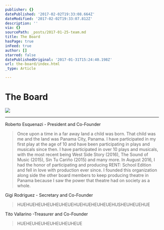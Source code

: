 ```yaml
---
publisher: {}
datePublished: '2017-02-02T19:33:08.664Z'
dateModified: '2017-02-02T19:33:07.812Z'
description: ''
via: {}
sourcePath: _posts/2017-01-25-team.md
title: The Board
hasPage: true
inFeed: true
author: []
starred: false
datePublishedOriginal: '2017-01-31T15:24:40.198Z'
url: the-board/index.html
_type: Article

---
```

# The Board
![](https://the-grid-user-content.s3-us-west-2.amazonaws.com/f41ef7b7-9130-4698-a965-e94c0412b8ae.png)

---

Roberto Esquenazi - President and Co-Founder

> Once upon a time in a far away land a child was born. That child was me and the land was Panama City, Panama. I have participated in my first play at the age of 10 and have been participating in plays and musicals since then. I have participated in over 10 plays and musicals, with the most recent being West Side Story (2016), The Sound of Music (2015), Sin Tu Cariño (2015) and many more. In August 2016, I had the honor of participating and producing RENT: School Edition and fell in love with production ever since. I founded this organization along side the other board members to keep producing theatre in Panama because I saw the power that theatre had on society as a whole.

Gigi Rodriguez - Secretary and Co-Founder 
> 
> HUEHUEHEUHEUHEUHEUEHUEHUEHEUHEUEHUSHEUHEUEHUE

Tito Vallarino -Treasurer and Co-Founder

> HUEHEUHEUHEUHEUHEUHEUE